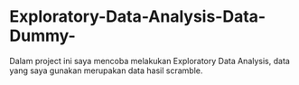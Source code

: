 # Exploratory-Data-Analysis-Data-Dummy-
Dalam project ini saya mencoba melakukan Exploratory Data Analysis, data yang saya gunakan merupakan data hasil scramble.
